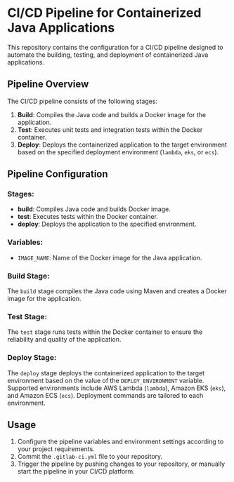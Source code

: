 # CI/CD Pipeline for Containerized Java Applications

This repository contains the configuration for a CI/CD pipeline designed to automate the building, testing, and deployment of containerized Java applications.

## Pipeline Overview

The CI/CD pipeline consists of the following stages:

1. **Build**: Compiles the Java code and builds a Docker image for the application.
2. **Test**: Executes unit tests and integration tests within the Docker container.
3. **Deploy**: Deploys the containerized application to the target environment based on the specified deployment environment (`lambda`, `eks`, or `ecs`).

## Pipeline Configuration

### Stages:

- **build**: Compiles Java code and builds Docker image.
- **test**: Executes tests within the Docker container.
- **deploy**: Deploys the application to the specified environment.

### Variables:

- `IMAGE_NAME`: Name of the Docker image for the Java application.

### Build Stage:

The `build` stage compiles the Java code using Maven and creates a Docker image for the application.

### Test Stage:

The `test` stage runs tests within the Docker container to ensure the reliability and quality of the application.

### Deploy Stage:

The `deploy` stage deploys the containerized application to the target environment based on the value of the `DEPLOY_ENVIRONMENT` variable. Supported environments include AWS Lambda (`lambda`), Amazon EKS (`eks`), and Amazon ECS (`ecs`). Deployment commands are tailored to each environment.

## Usage

1. Configure the pipeline variables and environment settings according to your project requirements.
2. Commit the `.gitlab-ci.yml` file to your repository.
3. Trigger the pipeline by pushing changes to your repository, or manually start the pipeline in your CI/CD platform.

